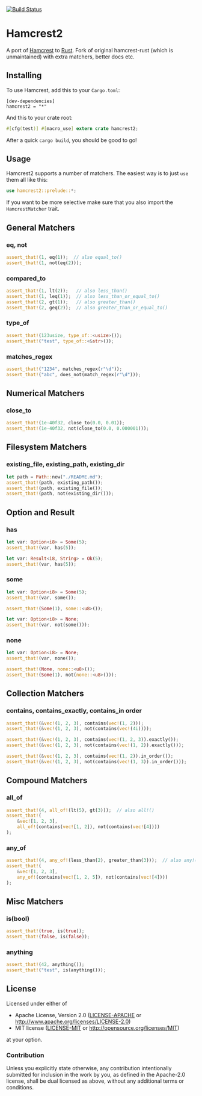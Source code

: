 [![Build Status](https://travis-ci.org/Valloric/hamcrest2-rust.svg?branch=master)](https://travis-ci.org/Valloric/hamcrest2-rust)

# Hamcrest2

A port of [Hamcrest](http://hamcrest.org/) to [Rust](http://rust-lang.org).
Fork of original hamcrest-rust (which is unmaintained) with extra matchers,
better docs etc.

## Installing

To use Hamcrest, add this to your `Cargo.toml`:

```
[dev-dependencies]
hamcrest2 = "*"
```

And this to your crate root:

``` rust
#[cfg(test)] #[macro_use] extern crate hamcrest2;
```

After a quick `cargo build`, you should be good to go!

## Usage

Hamcrest2 supports a number of matchers. The easiest way is to just `use` them all like this:

``` rust
use hamcrest2::prelude::*;
```

If you want to be more selective make sure that you also import the `HamcrestMatcher` trait.

## General Matchers

### eq, not

``` rust
assert_that!(1, eq(1));  // also equal_to()
assert_that!(1, not(eq(2)));
```

### compared\_to

``` rust
assert_that!(1, lt(2));   // also less_than()
assert_that!(1, leq(1));  // also less_than_or_equal_to()
assert_that!(2, gt(1));   // also greater_than()
assert_that!(2, geq(2));  // also greater_than_or_equal_to()
```

### type_of

``` rust
assert_that!(123usize, type_of::<usize>());
assert_that!("test", type_of::<&str>());
```

### matches_regex

``` rust
assert_that!("1234", matches_regex(r"\d"));
assert_that!("abc", does_not(match_regex(r"\d")));
```

## Numerical Matchers

### close\_to

``` rust
assert_that!(1e-40f32, close_to(0.0, 0.01));
assert_that!(1e-40f32, not(close_to(0.0, 0.000001)));
```

## Filesystem Matchers

### existing_file, existing_path, existing_dir

``` rust
let path = Path::new("./README.md");
assert_that!(path, existing_path());
assert_that!(path, existing_file());
assert_that!(path, not(existing_dir()));
```

## Option and Result

### has

``` rust
let var: Option<i8> = Some(5);
assert_that!(var, has(5));

let var: Result<i8, String> = Ok(5);
assert_that!(var, has(5));
```

### some

``` rust
let var: Option<i8> = Some(5);
assert_that!(var, some());

assert_that!(Some(1), some::<u8>());

let var: Option<i8> = None;
assert_that!(var, not(some()));
```

### none

``` rust
let var: Option<i8> = None;
assert_that!(var, none());

assert_that!(None, none::<u8>());
assert_that!(Some(1), not(none::<u8>()));
```

## Collection Matchers

### contains, contains\_exactly, contains\_in order

``` rust
assert_that!(&vec!(1, 2, 3), contains(vec!(1, 2)));
assert_that!(&vec!(1, 2, 3), not(contains(vec!(4i))));

assert_that!(&vec!(1, 2, 3), contains(vec!(1, 2, 3)).exactly());
assert_that!(&vec!(1, 2, 3), not(contains(vec!(1, 2)).exactly()));

assert_that!(&vec!(1, 2, 3), contains(vec!(1, 2)).in_order());
assert_that!(&vec!(1, 2, 3), not(contains(vec!(1, 3)).in_order()));
```

## Compound Matchers

### all_of

``` rust
assert_that!(4, all_of!(lt(5), gt(3)));  // also all!()
assert_that!(
    &vec![1, 2, 3],
    all_of!(contains(vec![1, 2]), not(contains(vec![4])))
);
```

### any_of

``` rust
assert_that!(4, any_of!(less_than(2), greater_than(3)));  // also any!()
assert_that!(
    &vec![1, 2, 3],
    any_of!(contains(vec![1, 2, 5]), not(contains(vec![4])))
);
```

## Misc Matchers

### is(bool)

``` rust
assert_that!(true, is(true));
assert_that!(false, is(false));
```

### anything

``` rust
assert_that!(42, anything());
assert_that!("test", is(anything()));
```

## License

Licensed under either of

 * Apache License, Version 2.0 ([LICENSE-APACHE](LICENSE-APACHE) or
   http://www.apache.org/licenses/LICENSE-2.0)
 * MIT license ([LICENSE-MIT](LICENSE-MIT) or http://opensource.org/licenses/MIT)

at your option.

### Contribution

Unless you explicitly state otherwise, any contribution intentionally submitted for inclusion in the
work by you, as defined in the Apache-2.0 license, shall be dual licensed as above, without any
additional terms or conditions.
